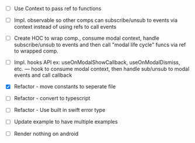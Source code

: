 
- [ ]  Use Context to pass ref to functions
- [ ]  Impl. observable so other comps can subscribe/unsub to events via context instead of using refs to call events
- [ ] Create HOC to wrap comp., consume modal context, handle subscribe/unsub to events  and then call "modal life cycle" funcs via ref to wrapped comp.
- [ ] Impl. hooks API ex: useOnModalShowCallback, useOnModalDismiss, etc. — hook to consume modal context, then handle sub/unsub to modal events and call callback

- [x] Refactor - move constants to seperate file
- [ ] Refactor - convert to typescript
- [ ] Refactor - Use built in swift error type
- [ ] Update example to have multiple examples
- [ ] Render nothing on android